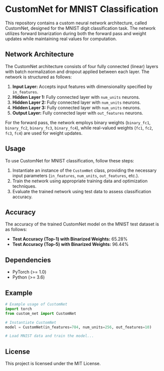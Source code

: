 # CustomNet for MNIST Classification

This repository contains a custom neural network architecture, called CustomNet, designed for the MNIST digit classification task. The network utilizes forward binarization during both the forward pass and weight updates while maintaining real values for computation.

## Network Architecture

The CustomNet architecture consists of four fully connected (linear) layers with batch normalization and dropout applied between each layer. The network is structured as follows:

1. **Input Layer:** Accepts input features with dimensionality specified by `in_features`.
2. **Hidden Layer 1:** Fully connected layer with `num_units` neurons.
3. **Hidden Layer 2:** Fully connected layer with `num_units` neurons.
4. **Hidden Layer 3:** Fully connected layer with `num_units` neurons.
5. **Output Layer:** Fully connected layer with `out_features` neurons.

For the forward pass, the network employs binary weights (`binary_fc1`, `binary_fc2`, `binary_fc3`, `binary_fc4`), while real-valued weights (`fc1`, `fc2`, `fc3`, `fc4`) are used for weight updates.

## Usage

To use CustomNet for MNIST classification, follow these steps:

1. Instantiate an instance of the `CustomNet` class, providing the necessary input parameters (`in_features`, `num_units`, `out_features`, etc.).
2. Train the network using appropriate training data and optimization techniques.
3. Evaluate the trained network using test data to assess classification accuracy.

## Accuracy

The accuracy of the trained CustomNet model on the MNIST test dataset is as follows:

- **Test Accuracy (Top-1) with Binarized Weights:** 65.28%
- **Test Accuracy (Top-5) with Binarized Weights:** 96.44%

## Dependencies

- PyTorch (>= 1.0)
- Python (>= 3.6)

## Example

```python
# Example usage of CustomNet
import torch
from custom_net import CustomNet

# Instantiate CustomNet
model = CustomNet(in_features=784, num_units=256, out_features=10)

# Load MNIST data and train the model...
```

## License
This project is licensed under the MIT License.
